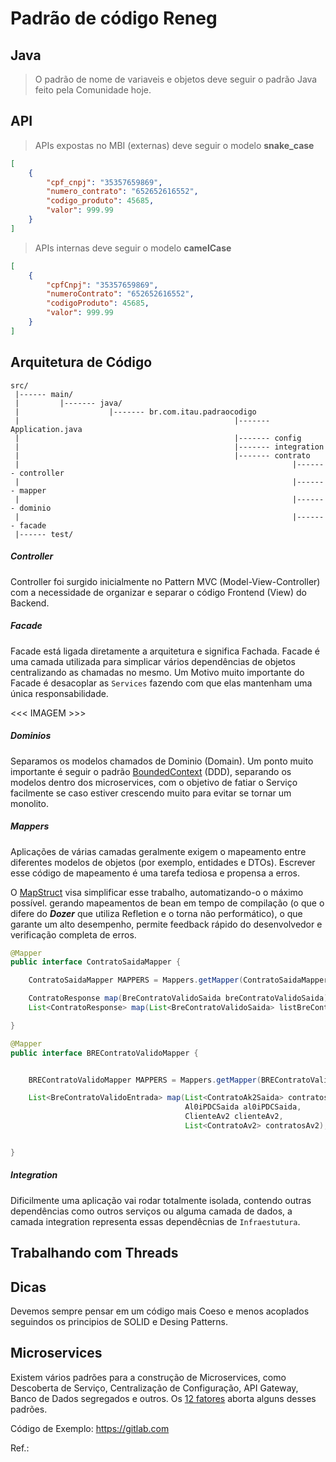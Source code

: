 # Padrão de código Reneg

## Java

> O padrão de nome de variaveis e objetos deve seguir o 
>  padrão Java feito pela Comunidade hoje.   

## API

> APIs expostas no MBI (externas) deve seguir o modelo **snake_case**    

```json
[
    {
        "cpf_cnpj": "35357659869",
        "numero_contrato": "652652616552",
        "codigo_produto": 45685,
        "valor": 999.99
    }
]
```

> APIs internas deve seguir o modelo **camelCase**    

```json
[
    {
        "cpfCnpj": "35357659869",
        "numeroContrato": "652652616552",
        "codigoProduto": 45685,
        "valor": 999.99
    }
]
```

## Arquitetura de Código

    src/
     |------ main/
     |         |------- java/
     |                    |------- br.com.itau.padraocodigo
     |                                                |------- Application.java
     |                                                |------- config
     |                                                |------- integration
     |                                                |------- contrato
     |                                                             |------- controller
     |                                                             |------- mapper
     |                                                             |------- dominio
     |                                                             |------- facade
     |------ test/

##### Controller

Controller foi surgido inicialmente no Pattern MVC (Model-View-Controller) com a necessidade de organizar e separar o código Frontend (View) do Backend.

##### Facade

Facade está ligada diretamente a arquitetura e significa Fachada. Facade é uma camada utilizada para simplicar vários dependências de objetos centralizando as chamadas no mesmo. Um Motivo muito importante do Facade é desacoplar as `Services` fazendo com que elas mantenham uma única responsabilidade.      
   
<<< IMAGEM >>>   

##### Dominios   
   
Separamos os modelos chamados de Dominio (Domain). Um ponto muito importante é seguir o padrão [BoundedContext](https://martinfowler.com/bliki/BoundedContext.html) (DDD), separando os modelos dentro dos microservices, com o objetivo de fatiar o Serviço facilmente se caso estiver crescendo muito para evitar se tornar um monolito.   

##### Mappers

Aplicações de várias camadas geralmente exigem o mapeamento entre diferentes modelos de objetos (por exemplo, entidades e DTOs). Escrever esse código de mapeamento é uma tarefa tediosa e propensa a erros.     
   
O [MapStruct](https://mapstruct.org/) visa simplificar esse trabalho, automatizando-o o máximo possível.
gerando mapeamentos de bean em tempo de compilação (o que o difere do ***Dozer*** que utiliza Refletion e o torna não performático), 
o que garante um alto desempenho, permite feedback rápido do desenvolvedor e verificação completa de erros.   

```java
@Mapper
public interface ContratoSaidaMapper {

    ContratoSaidaMapper MAPPERS = Mappers.getMapper(ContratoSaidaMapper.class);

    ContratoResponse map(BreContratoValidoSaida breContratoValidoSaida);
	List<ContratoResponse> map(List<BreContratoValidoSaida> listBreContratoValidoSaida);

}
```

```java
@Mapper
public interface BREContratoValidoMapper {


    BREContratoValidoMapper MAPPERS = Mappers.getMapper(BREContratoValidoMapper.class);

    List<BreContratoValidoEntrada> map(List<ContratoAk2Saida> contratosAk3, 
                                       Al0iPDCSaida al0iPDCSaida,
                                       ClienteAv2 clienteAv2, 
                                       List<ContratoAv2> contratosAv2);


}
```


##### Integration

Dificilmente uma aplicação vai rodar totalmente isolada, contendo outras dependências como outros serviços ou alguma camada de dados, a camada integration representa essas dependêcnias de `Infraestutura`.    

## Trabalhando com Threads



## Dicas 

Devemos sempre pensar em um código mais Coeso e menos acoplados seguindos os principios de SOLID e Desing Patterns.

## Microservices

Existem vários padrões para a construção de Microservices, como Descoberta de Serviço, Centralização de Configuração, API Gateway, Banco de Dados segregados e outros. Os [12 fatores](https://12factor.net/pt_br/) aborta alguns desses padrões.    

Código de Exemplo: https://gitlab.com

Ref.:
